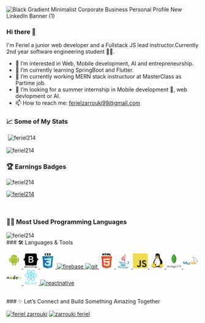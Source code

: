 ![Black Gradient Minimalist Corporate Business Personal Profile New LinkedIn Banner (1)](https://user-images.githubusercontent.com/53992554/226774191-eea90474-91ed-4344-a720-b721847f7a27.png)

### Hi there 👋
I'm Feriel a junior web developer and a Fullstack JS lead instructor.Currently 2nd year software engineering student 👩‍💻.
- 👀 I’m interested in Web, Mobile development, AI and entrepreneurship.
- 🌱 I’m currently learning SpringBoot and Flutter.
- 🔭 I’m currently working  MERN stack instructuor at MasterClass as Partime job.
- 💞️ I’m looking for a summer internship in Mobile development 📱, web devlopment or AI.
- 📫 How to reach me:  ferielzarrouki99@gmail.com

### 📈 Some of My Stats
<p>&nbsp;<img align="center" src="https://github-readme-stats.vercel.app/api?username=feriel214&show_icons=true&locale=en" alt="feriel214" /></p>

<p><img align="center" src="https://github-readme-streak-stats.herokuapp.com/?user=feriel214&" alt="feriel214" /></p>

### 🏆 Earnings Badges 	

<p align="left"> <img src="https://komarev.com/ghpvc/?username=feriel214&label=Profile%20views&color=0e75b6&style=flat" alt="feriel214" /> </p>

<p align="left"> <a href="https://github.com/ryo-ma/github-profile-trophy"><img src="https://github-profile-trophy.vercel.app/?username=feriel214" alt="feriel214" /></a> </p>

<p align="left"> <a href="https://twitter.com/" target="blank"><img src="https://img.shields.io/twitter/follow/?logo=twitter&style=for-the-badge" alt="" /></a> </p>

### 👩‍💻 Most Used Programming Languages

<p><img align="left" src="https://github-readme-stats.vercel.app/api/top-langs?username=feriel214&show_icons=true&locale=en&layout=compact" alt="feriel214" /></p>
<br>
### 🛠️ Languages & Tools

<p align="left"> <a href="https://developer.android.com" target="_blank" rel="noreferrer"> <img src="https://raw.githubusercontent.com/devicons/devicon/master/icons/android/android-original-wordmark.svg" alt="android" width="40" height="40"/> </a> <a href="https://getbootstrap.com" target="_blank" rel="noreferrer"> <img src="https://raw.githubusercontent.com/devicons/devicon/master/icons/bootstrap/bootstrap-plain-wordmark.svg" alt="bootstrap" width="40" height="40"/> </a> <a href="https://www.w3schools.com/css/" target="_blank" rel="noreferrer"> <img src="https://raw.githubusercontent.com/devicons/devicon/master/icons/css3/css3-original-wordmark.svg" alt="css3" width="40" height="40"/> </a> <a href="https://firebase.google.com/" target="_blank" rel="noreferrer"> <img src="https://www.vectorlogo.zone/logos/firebase/firebase-icon.svg" alt="firebase" width="40" height="40"/> </a> <a href="https://git-scm.com/" target="_blank" rel="noreferrer"> <img src="https://www.vectorlogo.zone/logos/git-scm/git-scm-icon.svg" alt="git" width="40" height="40"/> </a> <a href="https://www.w3.org/html/" target="_blank" rel="noreferrer"> <img src="https://raw.githubusercontent.com/devicons/devicon/master/icons/html5/html5-original-wordmark.svg" alt="html5" width="40" height="40"/> </a> <a href="https://www.java.com" target="_blank" rel="noreferrer"> <img src="https://raw.githubusercontent.com/devicons/devicon/master/icons/java/java-original.svg" alt="java" width="40" height="40"/> </a> <a href="https://developer.mozilla.org/en-US/docs/Web/JavaScript" target="_blank" rel="noreferrer"> <img src="https://raw.githubusercontent.com/devicons/devicon/master/icons/javascript/javascript-original.svg" alt="javascript" width="40" height="40"/> </a> <a href="https://www.linux.org/" target="_blank" rel="noreferrer"> <img src="https://raw.githubusercontent.com/devicons/devicon/master/icons/linux/linux-original.svg" alt="linux" width="40" height="40"/> </a> <a href="https://www.mongodb.com/" target="_blank" rel="noreferrer"> <img src="https://raw.githubusercontent.com/devicons/devicon/master/icons/mongodb/mongodb-original-wordmark.svg" alt="mongodb" width="40" height="40"/> </a> <a href="https://www.mysql.com/" target="_blank" rel="noreferrer"> <img src="https://raw.githubusercontent.com/devicons/devicon/master/icons/mysql/mysql-original-wordmark.svg" alt="mysql" width="40" height="40"/> </a> <a href="https://nodejs.org" target="_blank" rel="noreferrer"> <img src="https://raw.githubusercontent.com/devicons/devicon/master/icons/nodejs/nodejs-original-wordmark.svg" alt="nodejs" width="40" height="40"/> </a> <a href="https://reactjs.org/" target="_blank" rel="noreferrer"> <img src="https://raw.githubusercontent.com/devicons/devicon/master/icons/react/react-original-wordmark.svg" alt="react" width="40" height="40"/> </a> <a href="https://reactnative.dev/" target="_blank" rel="noreferrer"> <img src="https://reactnative.dev/img/header_logo.svg" alt="reactnative" width="40" height="40"/> </a> </p>

<br>
### ✨ Let’s Connect and Build Something Amazing Together
<p align="left">
<a href="https://linkedin.com/in/feriel zarrouki" target="blank"><img align="center" src="https://raw.githubusercontent.com/rahuldkjain/github-profile-readme-generator/master/src/images/icons/Social/linked-in-alt.svg" alt="feriel zarrouki" height="30" width="40" /></a>
<a href="https://codeforces.com/profile/zarrouki feriel" target="blank"><img align="center" src="https://raw.githubusercontent.com/rahuldkjain/github-profile-readme-generator/master/src/images/icons/Social/codeforces.svg" alt="zarrouki feriel" height="30" width="40" /></a>
</p>
